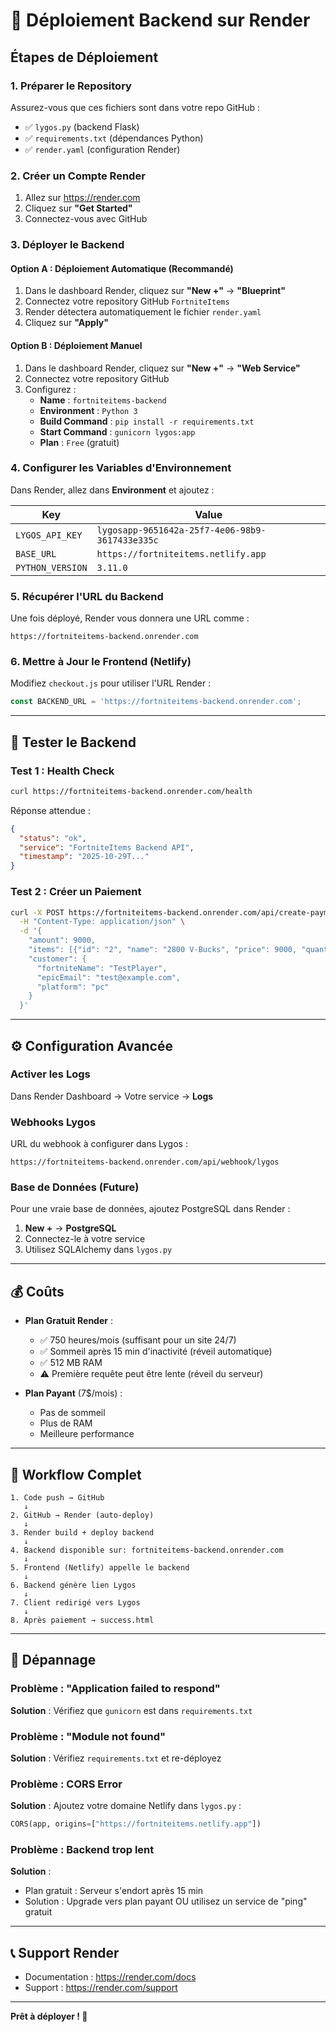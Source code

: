 # 🚀 Déploiement Backend sur Render

## Étapes de Déploiement

### 1. Préparer le Repository

Assurez-vous que ces fichiers sont dans votre repo GitHub :
- ✅ `lygos.py` (backend Flask)
- ✅ `requirements.txt` (dépendances Python)
- ✅ `render.yaml` (configuration Render)

### 2. Créer un Compte Render

1. Allez sur https://render.com
2. Cliquez sur **"Get Started"**
3. Connectez-vous avec GitHub

### 3. Déployer le Backend

#### Option A : Déploiement Automatique (Recommandé)

1. Dans le dashboard Render, cliquez sur **"New +"** → **"Blueprint"**
2. Connectez votre repository GitHub `FortniteItems`
3. Render détectera automatiquement le fichier `render.yaml`
4. Cliquez sur **"Apply"**

#### Option B : Déploiement Manuel

1. Dans le dashboard Render, cliquez sur **"New +"** → **"Web Service"**
2. Connectez votre repository GitHub
3. Configurez :
   - **Name** : `fortniteitems-backend`
   - **Environment** : `Python 3`
   - **Build Command** : `pip install -r requirements.txt`
   - **Start Command** : `gunicorn lygos:app`
   - **Plan** : `Free` (gratuit)

### 4. Configurer les Variables d'Environnement

Dans Render, allez dans **Environment** et ajoutez :

| Key | Value |
|-----|-------|
| `LYGOS_API_KEY` | `lygosapp-9651642a-25f7-4e06-98b9-3617433e335c` |
| `BASE_URL` | `https://fortniteitems.netlify.app` |
| `PYTHON_VERSION` | `3.11.0` |

### 5. Récupérer l'URL du Backend

Une fois déployé, Render vous donnera une URL comme :
```
https://fortniteitems-backend.onrender.com
```

### 6. Mettre à Jour le Frontend (Netlify)

Modifiez `checkout.js` pour utiliser l'URL Render :

```javascript
const BACKEND_URL = 'https://fortniteitems-backend.onrender.com';
```

---

## 🧪 Tester le Backend

### Test 1 : Health Check

```bash
curl https://fortniteitems-backend.onrender.com/health
```

Réponse attendue :
```json
{
  "status": "ok",
  "service": "FortniteItems Backend API",
  "timestamp": "2025-10-29T..."
}
```

### Test 2 : Créer un Paiement

```bash
curl -X POST https://fortniteitems-backend.onrender.com/api/create-payment \
  -H "Content-Type: application/json" \
  -d '{
    "amount": 9000,
    "items": [{"id": "2", "name": "2800 V-Bucks", "price": 9000, "quantity": 1}],
    "customer": {
      "fortniteName": "TestPlayer",
      "epicEmail": "test@example.com",
      "platform": "pc"
    }
  }'
```

---

## ⚙️ Configuration Avancée

### Activer les Logs

Dans Render Dashboard → Votre service → **Logs**

### Webhooks Lygos

URL du webhook à configurer dans Lygos :
```
https://fortniteitems-backend.onrender.com/api/webhook/lygos
```

### Base de Données (Future)

Pour une vraie base de données, ajoutez PostgreSQL dans Render :
1. **New +** → **PostgreSQL**
2. Connectez-le à votre service
3. Utilisez SQLAlchemy dans `lygos.py`

---

## 💰 Coûts

- **Plan Gratuit Render** :
  - ✅ 750 heures/mois (suffisant pour un site 24/7)
  - ✅ Sommeil après 15 min d'inactivité (réveil automatique)
  - ✅ 512 MB RAM
  - ⚠️ Première requête peut être lente (réveil du serveur)

- **Plan Payant** (7$/mois) :
  - Pas de sommeil
  - Plus de RAM
  - Meilleure performance

---

## 🔄 Workflow Complet

```
1. Code push → GitHub
   ↓
2. GitHub → Render (auto-deploy)
   ↓
3. Render build + deploy backend
   ↓
4. Backend disponible sur: fortniteitems-backend.onrender.com
   ↓
5. Frontend (Netlify) appelle le backend
   ↓
6. Backend génère lien Lygos
   ↓
7. Client redirigé vers Lygos
   ↓
8. Après paiement → success.html
```

---

## 🐛 Dépannage

### Problème : "Application failed to respond"

**Solution** : Vérifiez que `gunicorn` est dans `requirements.txt`

### Problème : "Module not found"

**Solution** : Vérifiez `requirements.txt` et re-déployez

### Problème : CORS Error

**Solution** : Ajoutez votre domaine Netlify dans `lygos.py` :
```python
CORS(app, origins=["https://fortniteitems.netlify.app"])
```

### Problème : Backend trop lent

**Solution** : 
- Plan gratuit : Serveur s'endort après 15 min
- Solution : Upgrade vers plan payant OU utilisez un service de "ping" gratuit

---

## 📞 Support Render

- Documentation : https://render.com/docs
- Support : https://render.com/support

---

**Prêt à déployer ! 🚀**
